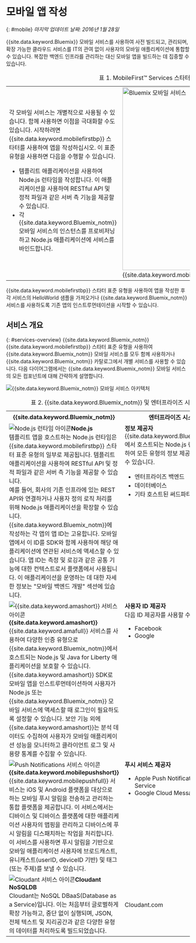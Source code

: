 # 모바일 앱 작성
{: #mobile}
*마지막 업데이트 날짜: 2016년 1월 28일* 

{{site.data.keyword.Bluemix}} 모바일 서비스를 사용하여 사전 빌드되고, 관리되며, 확장 가능한 클라우드 서비스를 IT의 관여 없이 사용자의 모바일 애플리케이션에 통합할 수 있습니다. 복잡한 백엔드 인프라를 관리하는 대신 모바일 앱을 빌드하는 데 집중할 수 있습니다.

<table><caption>표 1. MobileFirst&trade; Services 스타터 표준 유형</caption>
<tr>
	<td>각 모바일 서비스는 개별적으로 사용될 수 있습니다. 함께 사용하면 이점을 극대화할 수도 있습니다. 시작하려면 {{site.data.keyword.mobilefirstbp}} 스타터를 사용하여 앱을 작성하십시오. 이 표준 유형을 사용하면 다음을 수행할 수 있습니다.
		<ul>
			<li>템플리트 애플리케이션을 사용하여 Node.js 런타임을 작성합니다. 이 애플리케이션을 사용하여 RESTful API 및 정적 파일과 같은 서버 측 기능을 제공할 수 있습니다. <!-- You can read more about operating this application in the Developing Mobile Backend section.--> </li>
			<li>
각 {{site.data.keyword.Bluemix_notm}} 모바일 서비스의 인스턴스를 프로비저닝하고 Node.js 애플리케이션에 서비스를 바인드합니다. </li>
		</ul>
	</td>
	<td> <img src="images/mf_boiler_icon.png" alt="Bluemix 모바일 서비스" width="500"> {{site.data.keyword.mobilefirstbp}} 스타터 표준 유형 </td>
</tr>
</table>

{{site.data.keyword.mobilefirstbp}} 스타터 표준 유형을 사용하여 앱을 작성한 후 각 서비스의 HelloWorld 샘플을 가져오거나 {{site.data.keyword.Bluemix_notm}} 서비스를 사용하도록 기존 앱의 인스트루먼테이션을 시작할 수 있습니다.


## 서비스 개요
{: #services-overview}
{{site.data.keyword.Bluemix_notm}} {{site.data.keyword.mobilefirstbp}} 스타터 표준 유형을 사용하여 {{site.data.keyword.Bluemix_notm}} 모바일 서비스를 모두 함께 사용하거나 {{site.data.keyword.Bluemix_notm}} 카탈로그에서 개별 서비스를 사용할 수 있습니다. 다음 다이어그램에서는 {{site.data.keyword.Bluemix_notm}} 모바일 서비스의 모든 컴포넌트에 대해 간략하게 설명합니다.

![{{site.data.keyword.Bluemix_notm}} 모바일 서비스 아키텍처](images/bms_architecture.jpg)

<table>
<caption>표 2. {{site.data.keyword.Bluemix_notm}} 및 엔터프라이즈 시스템</caption>
<th>{{site.data.keyword.Bluemix_notm}}</th>
<th>엔터프라이즈 시스템</th>
<tr>
<td> <img src="images/i_js_64.png" alt="Node.js 런타임 아이콘"><b>Node.js</b> <br/> 템플리트 앱을 호스트하는 Node.js 런타임은 {{site.data.keyword.mobilefirstbp}} 스타터 표준 유형의 일부로 제공됩니다. 템플리트 애플리케이션을 사용하여 RESTful API 및 정적 파일과 같은 서버 측 기능을 제공할 수 있습니다. <br/>예를 들어, 회사의 기존 인프라에 있는 REST API와 연결하거나 사용자 정의 로직 처리를 위해 Node.js 애플리케이션을 확장할 수 있습니다. {{site.data.keyword.Bluemix_notm}}에 작성하는 각 앱의 앱 ID는 고유합니다. 모바일 앱에서 이 ID를 SDK와 함께 사용하여 해당 애플리케이션에 연관된 서비스에 액세스할 수 있습니다. 앱 ID는 측정 및 로깅과 같은 공통 기능에 대한 컨텍스트로서 플랫폼에서 사용됩니다.
이 애플리케이션을 운영하는 데 대한 자세한 정보는 "모바일 백엔드 개발" 섹션에 있습니다.</td>
<td valign="top"><b>정보 제공자</b> <br/>{{site.data.keyword.Bluemix_notm}}에서 호스트되는 Node.js 런타임을 사용하여 모든 유형의 정보 제공자에 연결할 수 있습니다.
<ul>
	<li>엔터프라이즈 백엔드</li>
	<li>데이터베이스 </li>
	<li>기타 호스트된 써드파티 서비스 </li>
</ul>
</td>
</tr>
<tr>
<td><img src="images/catalog_icons-05.png" alt="{{site.data.keyword.amashort}} 서비스 아이콘"> <b>{{site.data.keyword.amashort}}</b><br/>{{site.data.keyword.amafull}} 서비스를 사용하여 다양한 인증 유형으로 {{site.data.keyword.Bluemix_notm}}에서 호스트되는 Node.js 및 Java for Liberty 애플리케이션을 보호할 수 있습니다. {{site.data.keyword.amashort}} SDK로 모바일 앱을 인스트루먼테이션하여 사용자가 Node.js 또는 {{site.data.keyword.Bluemix_notm}} 모바일 서비스에 액세스할 때 로그인이 필요하도록 설정할 수 있습니다. 보안 기능 외에 {{site.data.keyword.amashort}}는 분석 데이터도 수집하여 사용자가 모바일 애플리케이션 성능을 모니터하고 클라이언트 로그 및 사용량 통계를 수집할 수 있습니다. </td>
<td valign="top"><b>사용자 ID 제공자</b> <br/>다음 ID 제공자를 사용할 수 있습니다. <ul><li>Facebook</li><li>Google</li></ul></td>
</tr>
<tr>
<td><img src="images/catalog_icons-09.png" alt="Push Notifications 서비스 아이콘"> <b>{{site.data.keyword.mobilepushshort}}</b><br/>{{site.data.keyword.mobilepushfull}} 서비스는 iOS 및 Android 플랫폼을 대상으로 하는 모바일 푸시 알림을 전송하고 관리하는 통합 플랫폼을 제공합니다. 이 서비스에서는 디바이스 및 디바이스 플랫폼에 대한 애플리케이션 사용자의 맵핑을 관리하고 디바이스에 푸시 알림을 디스패치하는 작업을 처리합니다. 이 서비스를 사용하면 푸시 알림을 기반으로 모바일 애플리케이션 사용자에 브로드캐스트, 유니캐스트(userID, deviceID 기반) 및 태그(또는 주제)를 보낼 수 있습니다.</td>
<td valign="top"><b>푸시 서비스 제공자</b><ul><li>Apple Push Notifications Service</li><li>Google Cloud Messaging</li></ul></td>
</tr>
<tr>
<td><img src="images/cloudant64.png" alt="Cloudant 서비스 아이콘"><b>Cloudant NoSQLDB</b><br/> Cloudant는 NoSQL DBaaS(Database as a Service)입니다. 이는 처음부터 글로벌하게 확장 가능하고, 중단 없이 실행되며, JSON, 전체 텍스트 및 지리공간과 같은 다양한 유형의 데이터를 처리하도록 빌드되었습니다. </td>
<td>Cloudant.com</td>
</tr>
</table>

